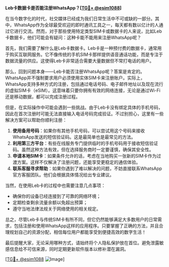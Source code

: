 **Leb卡数据卡是否能注册WhatsApp？[[TG💪+ @esim1088](https://t.me/s/esim1088)]**

在当今数字化的时代，社交媒体已经成为我们日常生活中不可或缺的一部分。其中，WhatsApp作为全球最受欢迎的即时通讯工具之一，每天都有数以亿计的人通过它进行交流。然而，对于那些使用特定类型SIM卡或数据卡的人来说，比如Leb卡数据卡，他们可能会有疑问：这种卡能不能用来注册WhatsApp呢？

首先，我们需要了解什么是Leb卡数据卡。Leb卡是一种预付费的数据卡，通常用于购买互联网服务。它不像传统的手机SIM卡那样提供语音通话功能，而是专注于数据流量的供应。这使得Leb卡非常适合需要大量数据但不常打电话的用户。

那么，回到问题本身——Leb卡能否注册WhatsApp呢？答案是肯定的。WhatsApp并不强制要求用户必须使用实体SIM卡来注册账户。实际上，WhatsApp支持多种方式的注册，包括通过电话号码、电子邮件地址以及现在流行的虚拟SIM卡（eSIM）。这意味着只要你拥有有效的网络连接，无论是通过Wi-Fi还是移动数据，都可以完成注册过程。

但是，在实际操作中可能会遇到一些挑战。由于Leb卡没有绑定具体的手机号码，因此在首次注册时可能无法直接输入电话号码完成验证。不过别担心，这里有一些解决方案可以帮助你顺利注册：

1. **使用备用号码**：如果你有其他手机号码，可以尝试用这个号码来接收WhatsApp发送的短信验证码。这是最简单也是最常见的方法。
2. **利用第三方平台**：有些在线服务专门提供临时的手机号码用于接收短信验证码。虽然这种方法有效，但在选择服务商时一定要谨慎，确保其安全性。
3. **申请本地SIM卡**：如果条件允许的话，考虑在当地购买一张新的SIM卡作为过渡方案。这样不仅解决了注册问题，还能享受更稳定的通信体验。
4. **联系客服寻求帮助**：如果你遇到了难以解决的问题，不妨直接联系WhatsApp官方客服团队。他们会根据具体情况给出专业建议。

当然，在使用Leb卡的过程中也需要注意几点事项：
- 确保你的设备已经连接到了可靠的网络环境；
- 定期检查剩余流量余额以免超出预算；
- 遵守当地法律法规关于网络使用的相关规定。

总之，尽管Leb卡与传统SIM卡有所不同，但它仍然能够满足大多数用户的日常需求，包括注册和使用WhatsApp这样的应用程序。只要掌握了正确的方法，并且合理规划自己的资源分配，相信每位用户都能享受到便捷高效的数字生活！

最后提醒大家，无论采用哪种方式，请始终将个人隐私保护放在首位。避免泄露敏感信息给不可信来源，同时定期更新软件版本以修补潜在漏洞。

[[TG💪+ @esim1088](https://t.me/s/esim1088) ![Image](https://i.postimg.cc/4NQfJmqS/Snipaste-2025-05-13-00-14-12.png)]